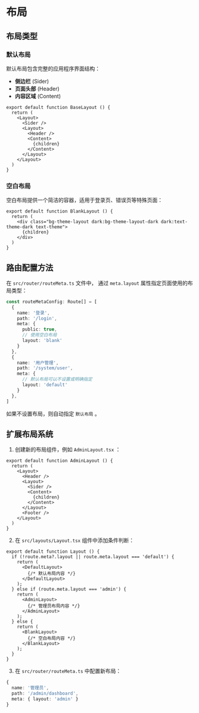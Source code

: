 # 布局

## 布局类型

### 默认布局

默认布局包含完整的应用程序界面结构：

- **侧边栏** (Sider)
- **页面头部** (Header)
- **内容区域** (Content)

``` tsx
export default function BaseLayout () {
  return (
    <Layout>
      <Sider />
      <Layout>
        <Header />
        <Content>
          {children}
        </Content>
      </Layout>
    </Layout>
  )
}
```

### 空白布局

空白布局提供一个简洁的容器，适用于登录页、错误页等特殊页面：

``` tsx
export default function BlankLayout () {
  return (
    <div class="bg-theme-layout dark:bg-theme-layout-dark dark:text-theme-dark text-theme">
      {children}
    </div>
  )
}
```

## 路由配置方法

在 `src/router/routeMeta.ts` 文件中， 通过 `meta.layout` 属性指定页面使用的布局类型：

``` ts
const routeMetaConfig: Route[] = [
  {
    name: '登录',
    path: '/login',
    meta: {
      public: true,
      // 使用空白布局
      layout: 'blank'
    } 
  },
  {
    name: '用户管理',
    path: '/system/user',
    meta: {
      // 默认布局可以不设置或明确指定
      layout: 'default'
    } 
  },
]
```

如果不设置布局，则自动指定 `默认布局` 。

## 扩展布局系统

1. 创建新的布局组件，例如 `AdminLayout.tsx` ：

``` tsx
export default function AdminLayout () {
  return (
    <Layout>
      <Header />
      <Layout>
        <Sider />
        <Content>
          {children}
        </Content>
      </Layout>
      <Footer />
    </Layout>
  )
}

```

2. 在 `src/layouts/Layout.tsx` 组件中添加条件判断：

``` tsx
export default function Layout () {
  if (!route.meta?.layout || route.meta.layout === 'default') {
    return (
      <DefaultLayout>
        {/* 默认布局内容 */}
      </DefaultLayout>
    );
  } else if (route.meta.layout === 'admin') {
    return (
      <AdminLayout>
        {/* 管理员布局内容 */}
      </AdminLayout>
    );
  } else {
    return (
      <BlankLayout>
        {/* 空白布局内容 */}
      </BlankLayout>
    );
  }
}
```

3. 在 `src/router/routeMeta.ts` 中配置新布局：

``` ts
{
  name: '管理员',
  path: '/admin/dashboard',
  meta: { layout: 'admin' }
}
```
